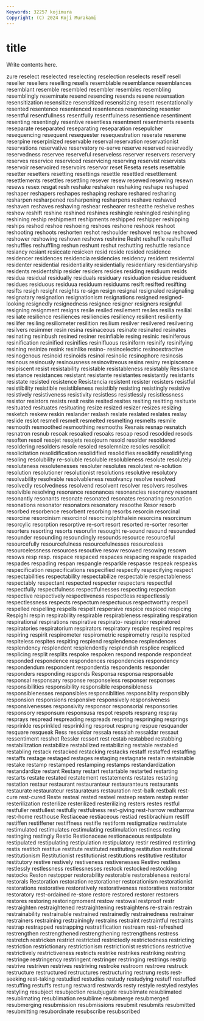 ```yaml
---
Keywords: 32257 kojimura
Copyright: (C) 2024 Koji Murakami
---
```


# title

Write contents here.



zure reselect reselected reselecting
reselection reselects reself resell reseller resellers reselling resells resemblable resemblance
resemblances resemblant resemble resembled resembler resembles resembling resemblingly reseminate resend
resending resends resene resensation resensitization resensitize resensitized resensitizing resent resentationally
resented resentence resentenced resentences resentencing resenter resentful resentfullness resentfully resentfulness
resentience resentiment resenting resentingly resentive resentless resentment resentments resents reseparate
reseparated reseparating reseparation resepulcher resequencing resequent resequester resequestration reserate reserene
reserpine reserpinized reservable reserval reservation reservationist reservations reservative reservatory re-serve
reserve reserved reservedly reservedness reservee reserveful reserveless reserver reservers reservery
reserves reservice reserviced reservicing reserving reservist reservists reservoir reservoired reservoirs
reservor reset Reseta resets resettable resetter resetters resetting resettings resettle
resettled resettlement resettlements resettles resettling resever resew resewed resewing resewn
resews resex resgat resh reshake reshaken reshaking reshape reshaped reshaper
reshapers reshapes reshaping reshare reshared resharing resharpen resharpened resharpening resharpens
reshave reshaved reshaven reshaves reshaving reshear reshearer resheathe reshelve reshes
reshew reshift reshine reshined reshines reshingle reshingled reshingling reshining reship
reshipment reshipments reshipped reshipper reshipping reships reshod reshoe reshoeing reshoes
reshone reshook reshoot reshooting reshoots reshorten reshot reshoulder reshovel reshow
reshowed reshower reshowing reshown reshows reshrine Resht reshuffle reshuffled reshuffles
reshuffling reshun reshunt reshut reshutting reshuttle resiance resiancy resiant resiccate
resicken resid reside resided residence residencer residences residencia residencies residency
resident residental residenter residential residentiality residentially residentiary residentiaryship residents residentship
resider residers resides residing residiuum resids residua residual residually residuals
residuary residuation residue residuent residues residuous residuua residuum residuums resift
resifted resifting resifts resigh resight resights re-sign resign resignal resignaled
resignaling resignatary resignation resignationism resignations resigned resigned-looking resignedly resignedness resignee
resigner resigners resignful resigning resignment resigns resile resiled resilement resiles
resilia resilial resiliate resilience resiliences resiliencies resiliency resilient resiliently resilifer
resiling resiliometer resilition resilium resilver resilvered resilvering resilvers resimmer resin
resina resinaceous resinate resinated resinates resinating resinbush resined resiner resinfiable
resing resinic resiniferous resinification resinified resinifies resinifluous resiniform resinify resinifying
resining resinize resink resinlike resino- resinoelectric resinoextractive resinogenous resinoid resinoids
resinol resinolic resinophore resinosis resinous resinously resinousness resinovitreous resins resiny
resipiscence resipiscent resist resistability resistable resistableness resistably Resistance resistance resistances
resistant resistante resistantes resistantly resistants resistate resisted resistence Resistencia resistent
resister resisters resistful resistibility resistible resistibleness resistibly resisting resistingly resistive
resistively resistiveness resistivity resistless resistlessly resistlessness resistor resistors resists resit
resite resited resites resiting resitting resituate resituated resituates resituating resize
resized resizer resizes resizing resketch reskew reskin reslander reslash reslate
reslated reslates reslay reslide reslot resmell resmelt resmelted resmelting resmelts
resmile resmooth resmoothed resmoothing resmooths Resnais resnap resnatch resnatron resnub
resoak resoaked resoaks resoap resod resodded resods resoften resoil resojet
resojets resojourn resold resolder resoldered resoldering resolders resole resoled resolemnize
resoles resolicit resolicitation resolidification resolidified resolidifies resolidify resolidifying resoling resolubility
re-soluble resoluble resolubleness resolute resolutely resoluteness resolutenesses resoluter resolutes resolutest
re-solution resolution resolutioner resolutionist resolutions resolutive resolutory resolvability resolvable resolvableness
resolvancy resolve resolved resolvedly resolvedness resolvend resolvent resolver resolvers resolves
resolvible resolving resonance resonances resonancies resonancy resonant resonantly resonants resonate
resonated resonates resonating resonation resonations resonator resonators resonatory resoothe Resor
resorb resorbed resorbence resorbent resorbing resorbs resorcin resorcinal resorcine resorcinism
resorcinol resorcinolphthalein resorcins resorcinum resorcylic resorption resorptive re-sort resort resorted
re-sorter resorter resorters resorting resorts resorufin resought re-sound resound resounded
resounder resounding resoundingly resounds resource resourceful resourcefully resourcefulness resourcefulnesses resourceless
resourcelessness resources resoutive resow resowed resowing resown resows resp resp.
respace respaced respaces respacing respade respaded respades respading respan respangle
resparkle respasse respeak respeaks respecification respecifications respecified respecify respecifying respect
respectabilities respectability respectabilize respectable respectableness respectably respectant respected respecter respecters
respectful respectfully respectfulness respectfulnesses respecting respection respective respectively respectiveness respectless
respectlessly respectlessness respects respectum respectuous respectworthy respell respelled respelling respells
respelt respersive respice respiced respicing Respighi respin respirability respirable respirableness
respirating respiration respirational respirations respirative respirato- respirator respiratored respiratories respiratorium
respirators respiratory respire respired respires respiring respirit respirometer respirometric respirometry
respite respited respiteless respites respiting resplend resplendence resplendences resplendency resplendent
resplendently resplendish resplice respliced resplicing resplit resplits respoke respoken respond
responde respondeat responded respondence respondences respondencies respondency respondendum respondent respondentia
respondents responder responders responding responds Responsa responsa responsable responsal responsary
response responseless responser responses responsibilities responsibility responsible responsibleness responsiblenesses responsibles
responsiblities responsiblity responsibly responsion responsions responsive responsively responsiveness responsivenesses responsivity
responsor responsorial responsories responsory responsum responsusa respot respots resprang respray
resprays respread respreading respreads respring respringing resprings resprinkle resprinkled resprinkling
resprout resprung respue resquander resquare resqueak Ress ressaidar ressala ressalah
ressaldar ressaut ressentiment resshot Ressler ressort rest restab restabbed restabbing
restabilization restabilize restabilized restabilizing restable restabled restabling restack restacked restacking
restacks restaff restaffed restaffing restaffs restage restaged restages restaging restagnate
restain restainable restake restamp restamped restamping restamps restandardization restandardize restant
Restany restart restartable restarted restarting restarts restate restated restatement restatements
restates restating restation restaur restaurant restauranteur restauranteurs restaurants restaurate restaurateur
restaurateurs restauration rest-balk restbalk rest-cure rest-cured Reste resteal rested resteel
resteep restem restep rester resterilization resterilize resterilized resterilizing resters restes
restful restfuller restfullest restfully restfulness rest-giving rest-harrow restharrow rest-home resthouse
Restiaceae restiaceous restiad restibrachium restiff restiffen restiffener restiffness restifle restiform
restigmatize restimulate restimulated restimulates restimulating restimulation restiness resting restinging restingly
Restio Restionaceae restionaceous restipulate restipulated restipulating restipulation restipulatory restir restirred
restirring restis restitch restitue restitute restituted restituting restitution restitutional restitutionism
Restitutionist restitutionist restitutions restitutive restitutor restitutory restive restively restiveness restivenesses
Restivo restless restlessly restlessness restlessnesses restock restocked restocking restocks Reston
restopper restorability restorable restorableness restoral restorals Restoration restoration restorationer restorationism
restorationist restorations restorative restoratively restorativeness restoratives restorator restoratory rest-ordained re-store
restore restored restorer restorers restores restoring restoringmoment restow restowal restproof
restr restraighten restraightened restraightening restraightens re-strain restrain restrainability restrainable restrained
restrainedly restrainedness restrainer restrainers restraining restrainingly restrains restraint restraintful restraints
restrap restrapped restrapping restratification restream rest-refreshed restrengthen restrengthened restrengthening restrengthens
restress restretch restricken restrict restricted restrictedly restrictedness restricting restriction restrictionary
restrictionism restrictionist restrictions restrictive restrictively restrictiveness restricts restrike restrikes restriking
restring restringe restringency restringent restringer restringing restrings restrip restrive restriven
restrives restriving restroke restroom restrove restruck restructure restructured restructures restructuring
restrung rests rest-seeking rest-taking restudied restudies restudy restudying restuff restuffed
restuffing restuffs restung restward restwards resty restyle restyled restyles restyling
resubject resubjection resubjugate resublimate resublimated resublimating resublimation resublime resubmerge resubmerged
resubmerging resubmission resubmissions resubmit resubmits resubmitted resubmitting resubordinate resubscribe resubscribed
